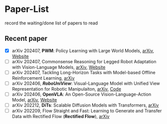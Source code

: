 # Paper-List
record the waiting/done list of papers to read

## Recent paper
- [x] arXiv 202407, **PWM**: Policy Learning with Large World Models, [arXiv](https://arxiv.org/pdf/2407.02466), [Website](https://www.imgeorgiev.com/pwm/)
- [ ] arXiv 202407, Commonsense Reasoning for Legged Robot Adaptation with Vision-Language Models, [arXiv](https://arxiv.org/pdf/2407.02666), [Website](https://anniesch.github.io/vlm-pc/)
- [ ] arXiv 202407, Tackling Long-Horizon Tasks with Model-based Offline Reinforcement Learning, [arXiv](https://arxiv.org/abs/2407.00699)
- [ ] arXiv 202406, ***RoboUniView***: Visual-Language Model with Unified View Representation for Robotic Manipulaiton, [arXiv](https://arxiv.org/pdf/2406.18977), [Code](https://github.com/liufanfanlff/RoboUniview)
- [ ] arXiv 202406, **OpenVLA**: An Open-Source Vision-Language-Action Model, [arXiv](https://arxiv.org/pdf/2406.09246), [Website](https://openvla.github.io/)
- [ ] arXiv 202212, **DiTs**: Scalable Diffusion Models with Transformers, [arXiv](https://arxiv.org/pdf/2212.09748)
- [ ] arXiv 202209, Flow Straight and Fast: Learning to Generate and Transfer Data with Rectified Flow (**Rectified Flow**), [arXiv](https://arxiv.org/abs/2209.03003)
